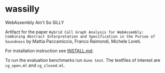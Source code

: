 # wassilly
WebAssembly Ain't So SILLY

Artifact for the paper `Hybrid Call Graph Analysis for WebAssembly: Combining Abstract Interpretation and Specification in the Pursue of Soundness` by Mattia Paccamiccio, Franco Raimondi, Michele Loreti.

For installation instruction see [INSTALL.md](https://github.com/ringzer0x00/wassilly/blob/master/INSTALL.md).

To run the evaluation benchmarks run `dune test`.
The testfiles of interest are `cg_open.ml` and `cg_closed.ml`.